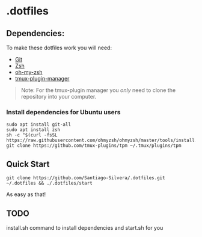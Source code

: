 # .dotfiles


## Dependencies:

To make these dotfiles work you will need:

- [Git](https://git-scm.com/book/en/v2/Getting-Started-Installing-Git)
- [Zsh](https://github.com/ohmyzsh/ohmyzsh/wiki/Installing-ZSH)
- [oh-my-zsh](https://ohmyz.sh/#install)
- [tmux-plugin-manager](https://github.com/tmux-plugins/tpm?tab=readme-ov-file#installation)

> Note: For the tmux-plugin manager you *only* need to clone the repository into your computer.

### Install dependencies for Ubuntu users
```
sudo apt install git-all
sudo apt install zsh
sh -c "$(curl -fsSL https://raw.githubusercontent.com/ohmyzsh/ohmyzsh/master/tools/install.sh)"
git clone https://github.com/tmux-plugins/tpm ~/.tmux/plugins/tpm
```

## Quick Start

```
git clone https://github.com/Santiago-Silvera/.dotfiles.git ~/.dotfiles && ./.dotfiles/start
```
As easy as that!


## TODO

install.sh command to install dependencies and start.sh for you
